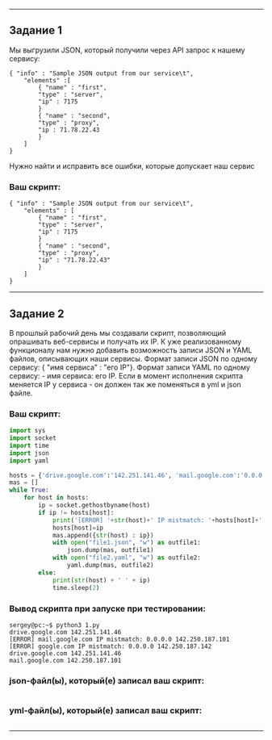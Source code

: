------

## Задание 1

Мы выгрузили JSON, который получили через API запрос к нашему сервису:
```
{ "info" : "Sample JSON output from our service\t",
    "elements" :[
        { "name" : "first",
        "type" : "server",
        "ip" : 7175 
        }
        { "name" : "second",
        "type" : "proxy",
        "ip : 71.78.22.43
        }
    ]
}
```

Нужно найти и исправить все ошибки, которые допускает наш сервис

### Ваш скрипт:
```
{ "info" : "Sample JSON output from our service\t",
    "elements" : [
        { "name" : "first",
        "type" : "server",
        "ip" : 7175 
        }
        { "name" : "second",
        "type" : "proxy",
        "ip" : "71.78.22.43"
        }
    ]
}
```

------

## Задание 2

В прошлый рабочий день мы создавали скрипт, позволяющий опрашивать веб-сервисы и получать их IP. К уже реализованному функционалу нам нужно добавить возможность записи JSON и YAML файлов, описывающих наши сервисы. Формат записи JSON по одному сервису: { "имя сервиса" : "его IP"}. Формат записи YAML по одному сервису: - имя сервиса: его IP. Если в момент исполнения скрипта меняется IP у сервиса - он должен так же поменяться в yml и json файле.

### Ваш скрипт:
```python
import sys
import socket
import time
import json
import yaml

hosts = {'drive.google.com':'142.251.141.46', 'mail.google.com':'0.0.0.0', 'google.com':'0.0.0.0'}
mas = []
while True:
    for host in hosts:
        ip = socket.gethostbyname(host)
        if ip != hosts[host]:
            print('[ERROR] '+str(host)+' IP mistmatch: '+hosts[host]+' '+ip)
            hosts[host]=ip
            mas.append({str(host) : ip})
            with open("file1.json", "w") as outfile1:
            	json.dump(mas, outfile1)
            with open("file2.yaml", "w") as outfile2:
            	yaml.dump(mas, outfile2)
        else:
            print(str(host) + ' ' + ip)
            time.sleep(2)
```

### Вывод скрипта при запуске при тестировании:
```
sergey@pc:~$ python3 1.py
drive.google.com 142.251.141.46
[ERROR] mail.google.com IP mistmatch: 0.0.0.0 142.250.187.101
[ERROR] google.com IP mistmatch: 0.0.0.0 142.250.187.142
drive.google.com 142.251.141.46
mail.google.com 142.250.187.101
```

### json-файл(ы), который(е) записал ваш скрипт:
```

```

### yml-файл(ы), который(е) записал ваш скрипт:
```

```

------
